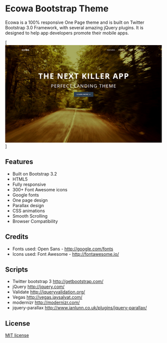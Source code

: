 # Ecowa Bootstrap Theme

Ecowa is a 100% responsive One Page theme and is built on Twitter Bootstrap 3.0 Framework, with several amazing jQuery plugins. It is designed to help app developers promote their mobile apps.

[![Screenshot](https://raw.githubusercontent.com/onatm/ecowa-theme/master/ecowa-theme.png)]

## Features

* Built on Bootstrap 3.2
* HTML5
* Fully responsive
* 300+ Font Awesome icons
* Google fonts
* One page design
* Parallax design
* CSS animations
* Smooth Scrolling
* Browser Compatibility

## Credits

* Fonts used: Open Sans - http://google.com/fonts
* Icons used: Font Awesome - http://fontawesome.io/

## Scripts

* Twitter bootstrap 3 http://getbootstrap.com/
* jQuery http://jquery.com/
* Validate http://jqueryvalidation.org/
* Vegas http://vegas.jaysalvat.com/
* modernizr http://modernizr.com/
* jquery-parallax http://www.ianlunn.co.uk/plugins/jquery-parallax/

## License

[MIT license](https://raw.githubusercontent.com/onatm/ecowa-theme/master/license.txt)
